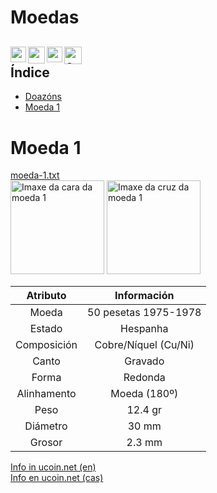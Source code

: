 # Moedas

[<img align="left" src="https://raw.githubusercontent.com/Ran-n/svgs/main/bandeiras/nacións/gz-0.svg" width="25" alt="galego" title="Galego">](doc/readme_idiomas/readme_gz.md#Índice)
[<img align="left" src="https://raw.githubusercontent.com/Ran-n/svgs/main/bandeiras/nacións/en-0.svg" width="27" alt="english" title="English">](doc/readme_idiomas/readme_en.md#Index)
[<img align="left" src="https://raw.githubusercontent.com/Ran-n/svgs/main/bandeiras/nacións/eo-0.svg" width="25" alt="esperanto" title="Esperanto">](doc/readme_idiomas/readme_eo.md#Indekso)
[<img align="left" src="https://raw.githubusercontent.com/Ran-n/svgs/main/bandeiras/nacións/cas-0.svg" width="28" alt="castellano" title="Castellano">](doc/readme_idiomas/readme_cas.md#Índice)
<img align="center">
---


## Índice
- [Doazóns](https://github.com/Ran-n/doc/blob/main/doazóns.md)
- [Moeda 1](moedas.md#moeda-1)

# Moeda 1
[moeda-1.txt](../src/moedas/moeda-1.txt)  
<img src="../media/moeda-1_cara.jpg" width="150" alt="Imaxe da cara da moeda 1" title="Cara da moeda 1"> <img src="../media/moeda-1_cruz.jpg" width="150" alt="Imaxe da cruz da moeda 1" title="Cruz da moeda 1">

|   Atributo    |      Información      |
|:-----------:  |:--------------------: |
|    Moeda      | 50 pesetas 1975-1978  |
|    Estado     |       Hespanha        |
| Composición   | Cobre/Níquel (Cu/Ni)  |
|    Canto      |        Gravado        |
|    Forma      |        Redonda        |
| Alinhamento   |     Moeda (180º)      |
|     Peso      |        12.4 gr        |
|   Diámetro    |         30 mm         |
|    Grosor     |        2.3 mm         |

[Info in ucoin.net (en)](https://en.ucoin.net/coin/spain-50-pesetas-1975/?tid=9331)  
[Info en ucoin.net (cas)](https://es.ucoin.net/coin/spain-50-pesetas-1975/?tid=9331)
